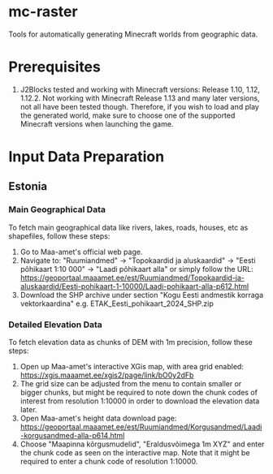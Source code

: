 # mc-raster
Tools for automatically generating Minecraft worlds from geographic data.

# Prerequisites
1. J2Blocks tested and working with Minecraft versions: Release 1.10, 1.12, 1.12.2.
   Not working with Minecraft Release 1.13 and many later versions, not all have been tested though.
   Therefore, if you wish to load and play the generated world, make sure to choose one of the supported Minecraft
   versions when launching the game.

# Input Data Preparation

## Estonia

### Main Geographical Data

To fetch main geographical data like rivers, lakes, roads, houses, etc as shapefiles, follow these steps:

1. Go to Maa-amet's official web page.
2. Navigate to: "Ruumiandmed" -> "Topokaardid ja aluskaardid" -> "Eesti põhikaart 1:10 000" -> "Laadi põhikaart alla"
   or simply follow the URL: https://geoportaal.maaamet.ee/est/Ruumiandmed/Topokaardid-ja-aluskaardid/Eesti-pohikaart-1-10000/Laadi-pohikaart-alla-p612.html
3. Download the SHP archive under section "Kogu Eesti andmestik korraga vektorkaardina"
   e.g. ETAK_Eesti_pohikaart_2024_SHP.zip

### Detailed Elevation Data

To fetch elevation data as chunks of DEM with 1m precision, follow these steps:

1. Open up Maa-amet's interactive XGis map, with area grid enabled: https://xgis.maaamet.ee/xgis2/page/link/bO0y2dFb
2. The grid size can be adjusted from the menu to contain smaller or bigger chunks, but might be required to note
   down the chunk codes of interest from resolution 1:10000 in order to download the elevation data later.
3. Open Maa-amet's height data download page: https://geoportaal.maaamet.ee/est/Ruumiandmed/Korgusandmed/Laadi-korgusandmed-alla-p614.html
4. Choose "Maapinna kõrgusmudelid", "Eraldusvõimega 1m XYZ" and enter the chunk code as seen on the interactive map.
   Note that it might be required to enter a chunk code of resolution 1:10000.
